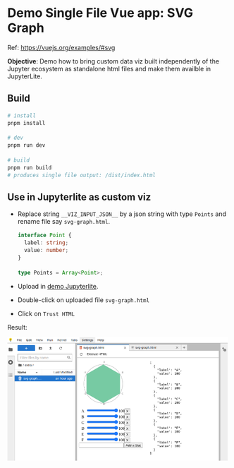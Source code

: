 # Demo Single File Vue app: SVG Graph

Ref: https://vuejs.org/examples/#svg

**Objective**: Demo how to bring custom data viz built independently of the Jupyter ecosystem as standalone html files and make them availble in JupyterLite.

## Build

```sh
# install
pnpm install

# dev
pnpm run dev

# build
pnpm run build
# produces single file output: /dist/index.html
```

## Use in Jupyterlite as custom viz

- Replace string `__VIZ_INPUT_JSON__` by a json string with type `Points` and rename file say `svg-graph.html`.

  ```ts
  interface Point {
    label: string;
    value: number;
  }

  type Points = Array<Point>;
  ```

- Upload in [demo Jupyterlite](https://jupyterlite.readthedocs.io/en/latest/_static/lab/).
- Double-click on uploaded file `svg-graph.html`
- Click on `Trust HTML`

Result:

<img src="./img/demo.png" style="width:500px;">
